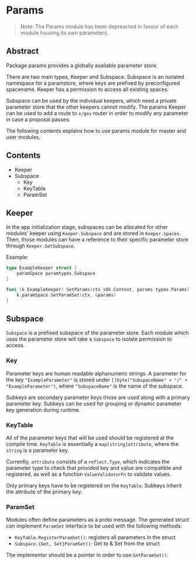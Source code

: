 # Params

> Note: The Params module has been depreacted in favour of each module housing its own parameters.

## Abstract

Package params provides a globally available parameter store.

There are two main types, Keeper and Subspace. Subspace is an isolated namespace for a paramstore, where keys are prefixed by preconfigured spacename. Keeper has a permission to access all existing spaces.

Subspace can be used by the individual keepers, which need a private parameter store that the other keepers cannot modify. The params Keeper can be used to add a route to `x/gov` router in order to modify any parameter in case a proposal passes.

The following contents explains how to use params module for master and user modules.

## Contents

* Keeper
* Subspace
  * Key
  * KeyTable
  * ParamSet

## Keeper

In the app initialization stage, subspaces can be allocated for other modules' keeper using `Keeper.Subspace` and are stored in `Keeper.spaces`. Then, those modules can have a reference to their specific parameter store through `Keeper.GetSubspace`.

Example:

```go
type ExampleKeeper struct {
	paramSpace paramtypes.Subspace
}

func (k ExampleKeeper) SetParams(ctx sdk.Context, params types.Params) {
	k.paramSpace.SetParamSet(ctx, &params)
}
```

## Subspace

`Subspace` is a prefixed subspace of the parameter store. Each module which uses the parameter store will take a `Subspace` to isolate permission to access.

### Key

Parameter keys are human readable alphanumeric strings. A parameter for the key `"ExampleParameter"` is stored under `[]byte("SubspaceName" + "/" + "ExampleParameter")`, where `"SubspaceName"` is the name of the subspace.

Subkeys are secondary parameter keys those are used along with a primary parameter key. Subkeys can be used for grouping or dynamic parameter key generation during runtime.

### KeyTable

All of the parameter keys that will be used should be registered at the compile time. `KeyTable` is essentially a `map[string]attribute`, where the `string` is a parameter key.

Currently, `attribute` consists of a `reflect.Type`, which indicates the parameter type to check that provided key and value are compatible and registered, as well as a function `ValueValidatorFn` to validate values.

Only primary keys have to be registered on the `KeyTable`. Subkeys inherit the attribute of the primary key.

### ParamSet

Modules often define parameters as a proto message. The generated struct can implement `ParamSet` interface to be used with the following methods:

* `KeyTable.RegisterParamSet()`: registers all parameters in the struct
* `Subspace.{Get, Set}ParamSet()`: Get to & Set from the struct

The implementor should be a pointer in order to use `GetParamSet()`.
